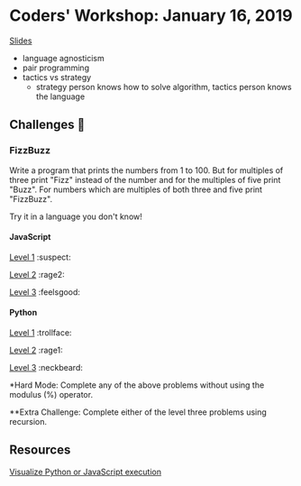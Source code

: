 # Coders' Workshop: January 16, 2019

[Slides](https://slides.com/andyyoung-2/coder-s-workshop/fullscreen)

* language agnosticism
* pair programming
* tactics vs strategy
  * strategy person knows how to solve algorithm, tactics person knows the language

## Challenges :muscle:

### FizzBuzz

Write a program that prints the numbers from 1 to 100. But for multiples of three print "Fizz" instead of the number and for the multiples of five print "Buzz". For numbers which are multiples of both three and five print "FizzBuzz".

Try it in a language you don't know!

#### JavaScript

[Level 1](https://repl.it/@andy_young/FizzBuzz-JS-1) :suspect:

[Level 2](https://repl.it/@andy_young/FizzBuzz-JS-2) :rage2:

[Level 3](https://repl.it/@andy_young/FizzBuzz-JS-3) :feelsgood:

#### Python

[Level 1](https://repl.it/@andy_young/FizzBuzz-PY-1) :trollface:

[Level 2](https://repl.it/@andy_young/FizzBuzz-PY-2) :rage1:

[Level 3](https://repl.it/@andy_young/FizzBuzz-PY-3) :neckbeard:

\*Hard Mode: Complete any of the above problems without using the modulus (%) operator.

\**Extra Challenge: Complete either of the level three problems using recursion.

## Resources

[Visualize Python or JavaScript execution](http://www.pythontutor.com/visualize.html#mode=edit)
